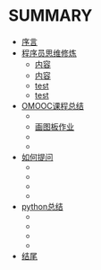 # SUMMARY

* [序言](/source/begin.md)
* [程序员思维修炼](./source/part1/introduction)
  * [内容](./source/part1/1.md)
  * [内容](./source/part1/2.md)
  * [test](./source/part1/3.md)
  * [test](./source/part1/4.md)
* [OMOOC课程总结](./source/part2/introduction)
  * [](./source/part2/1.md)
  * [画图板作业](./source/part2/2.md)
  * [](./source/part2/3.md)
  * [](./source/part2/4.md)
* [如何提问](./source/part2/introduction)
  * [](./source/part3/1.md)
  * [](./source/part3/2.md)
  * [](./source/part3/3.md)
  * [](./source/part3/4.md)
* [python总结](./source/part4/introduction)
  * [](./source/part4/1.md)
  * [](./source/part4/2.md)
  * [](./source/part4/3.md)
  * [](./source/part4/4.md)
* [结尾](./source/end.md)
